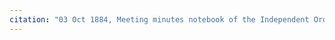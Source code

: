 ```yaml
---
citation: "03 Oct 1884, Meeting minutes notebook of the Independent Order of Good Templars, High Bridge Lodge No. 296, Tompkins County History Center, Ithaca NY."
---
```



